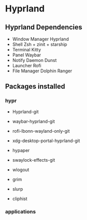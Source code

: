 # Hyprland

## Hyprland Dependencies

- Window Manager Hyprland
- Shell Zsh + zinit + starship
- Terminal Kitty
- Panel Waybar
- Notify Daemon Dunst
- Launcher Rofi
- File Manager Dolphin Ranger

## Packages installed

### hypr

- Hyprland-git

- waybar-hyprland-git

- rofi-lbonn-wayland-only-git
- xdg-desktop-portal-hyprland-git
- hypaper
- swaylock-effects-git
- wlogout
- grim
- slurp
- cliphist

### applications

